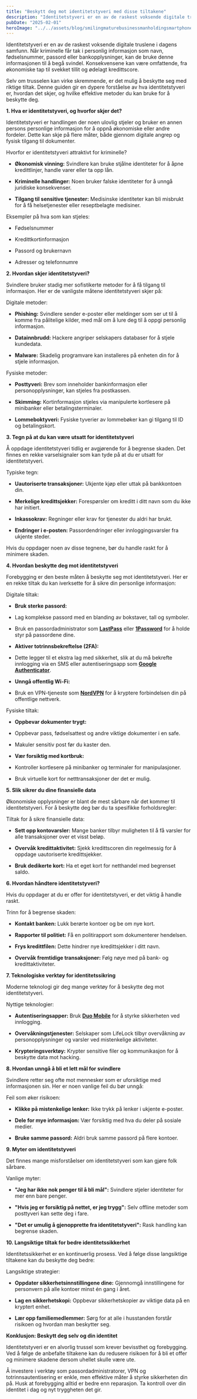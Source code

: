 ```yaml
---
title: "Beskytt deg mot identitetstyveri med disse tiltakene"
description: "Identitetstyveri er en av de raskest voksende digitale truslene i dagens samfunn. Når kriminelle får tak i personlig informasjon som navn, fødselsnummer, passord eller bankopplysninger, kan de bruke denne informasjonen til å begå svindel. Konsekvensene kan være omfattende, fra økonomiske tap til svekket tillit og ødelagt kredittscore. Selv om trusselen kan virke skremmende, er det &#8230; Read more"
pubDate: "2025-02-01"
heroImage: "../../assets/blog/smilingmaturebusinessmanholdingsmartphonesittingin.jpg"
---
```


Identitetstyveri er en av de raskest voksende digitale truslene i dagens samfunn. Når kriminelle får tak i personlig informasjon som navn, fødselsnummer, passord eller bankopplysninger, kan de bruke denne informasjonen til å begå svindel. Konsekvensene kan være omfattende, fra økonomiske tap til svekket tillit og ødelagt kredittscore.

Selv om trusselen kan virke skremmende, er det mulig å beskytte seg med riktige tiltak. Denne guiden gir en dypere forståelse av hva identitetstyveri er, hvordan det skjer, og hvilke effektive metoder du kan bruke for å beskytte deg.

**1. Hva er identitetstyveri, og hvorfor skjer det?**

Identitetstyveri er handlingen der noen ulovlig stjeler og bruker en annen persons personlige informasjon for å oppnå økonomiske eller andre fordeler. Dette kan skje på flere måter, både gjennom digitale angrep og fysisk tilgang til dokumenter.

Hvorfor er identitetstyveri attraktivt for kriminelle?

- **Økonomisk vinning:** Svindlere kan bruke stjålne identiteter for å åpne kredittlinjer, handle varer eller ta opp lån.

- **Kriminelle handlinger:** Noen bruker falske identiteter for å unngå juridiske konsekvenser.

- **Tilgang til sensitive tjenester:** Medisinske identiteter kan bli misbrukt for å få helsetjenester eller reseptbelagte medisiner.

Eksempler på hva som kan stjeles:

- Fødselsnummer

- Kredittkortinformasjon

- Passord og brukernavn

- Adresser og telefonnumre

**2. Hvordan skjer identitetstyveri?**

Svindlere bruker stadig mer sofistikerte metoder for å få tilgang til informasjon. Her er de vanligste måtene identitetstyveri skjer på:

Digitale metoder:

- **Phishing:** Svindlere sender e-poster eller meldinger som ser ut til å komme fra pålitelige kilder, med mål om å lure deg til å oppgi personlig informasjon.

- **Datainnbrudd:** Hackere angriper selskapers databaser for å stjele kundedata.

- **Malware:** Skadelig programvare kan installeres på enheten din for å stjele informasjon.

Fysiske metoder:

- **Posttyveri:** Brev som inneholder bankinformasjon eller personopplysninger, kan stjeles fra postkassen.

- **Skimming:** Kortinformasjon stjeles via manipulerte kortlesere på minibanker eller betalingsterminaler.

- **Lommeboktyveri:** Fysiske tyverier av lommebøker kan gi tilgang til ID og betalingskort.

**3. Tegn på at du kan være utsatt for identitetstyveri**

Å oppdage identitetstyveri tidlig er avgjørende for å begrense skaden. Det finnes en rekke varselsignaler som kan tyde på at du er utsatt for identitetstyveri.

Typiske tegn:

- **Uautoriserte transaksjoner:** Ukjente kjøp eller uttak på bankkontoen din.

- **Merkelige kredittsjekker:** Forespørsler om kreditt i ditt navn som du ikke har initiert.

- **Inkassokrav:** Regninger eller krav for tjenester du aldri har brukt.

- **Endringer i e-posten:** Passordendringer eller innloggingsvarsler fra ukjente steder.

Hvis du oppdager noen av disse tegnene, bør du handle raskt for å minimere skaden.

**4. Hvordan beskytte deg mot identitetstyveri**

Forebygging er den beste måten å beskytte seg mot identitetstyveri. Her er en rekke tiltak du kan iverksette for å sikre din personlige informasjon:

Digitale tiltak:

- **Bruk sterke passord:**

- Lag komplekse passord med en blanding av bokstaver, tall og symboler.

- Bruk en passordadministrator som **[LastPass](https://www.lastpass.com)** eller **[1Password](https://1password.com)** for å holde styr på passordene dine.

- **Aktiver totrinnsbekreftelse (2FA):**

- Dette legger til et ekstra lag med sikkerhet, slik at du må bekrefte innlogging via en SMS eller autentiseringsapp som **[Google Authenticator](https://authenticator.google.com)**.

- **Unngå offentlig Wi-Fi:**

- Bruk en VPN-tjeneste som **[NordVPN](https://nordvpn.com)** for å kryptere forbindelsen din på offentlige nettverk.

Fysiske tiltak:

- **Oppbevar dokumenter trygt:**

- Oppbevar pass, fødselsattest og andre viktige dokumenter i en safe.

- Makuler sensitiv post før du kaster den.

- **Vær forsiktig med kortbruk:**

- Kontroller kortlesere på minibanker og terminaler for manipulasjoner.

- Bruk virtuelle kort for netttransaksjoner der det er mulig.

**5. Slik sikrer du dine finansielle data**

Økonomiske opplysninger er blant de mest sårbare når det kommer til identitetstyveri. For å beskytte deg bør du ta spesifikke forholdsregler:

Tiltak for å sikre finansielle data:

- **Sett opp kontovarsler:** Mange banker tilbyr muligheten til å få varsler for alle transaksjoner over et visst beløp.

- **Overvåk kredittaktivitet:** Sjekk kredittscoren din regelmessig for å oppdage uautoriserte kredittsjekker.

- **Bruk dedikerte kort:** Ha et eget kort for netthandel med begrenset saldo.

**6. Hvordan håndtere identitetstyveri?**

Hvis du oppdager at du er offer for identitetstyveri, er det viktig å handle raskt.

Trinn for å begrense skaden:

- **Kontakt banken:** Lukk berørte kontoer og be om nye kort.

- **Rapporter til politiet:** Få en politirapport som dokumenterer hendelsen.

- **Frys kredittfilen:** Dette hindrer nye kredittsjekker i ditt navn.

- **Overvåk fremtidige transaksjoner:** Følg nøye med på bank- og kredittaktiviteter.

**7. Teknologiske verktøy for identitetssikring**

Moderne teknologi gir deg mange verktøy for å beskytte deg mot identitetstyveri.

Nyttige teknologier:

- **Autentiseringsapper:** Bruk **[Duo Mobile](https://duo.com)** for å styrke sikkerheten ved innlogging.

- **Overvåkningstjenester:** Selskaper som LifeLock tilbyr overvåkning av personopplysninger og varsler ved mistenkelige aktiviteter.

- **Krypteringsverktøy:** Krypter sensitive filer og kommunikasjon for å beskytte data mot hacking.

**8. Hvordan unngå å bli et lett mål for svindlere**

Svindlere retter seg ofte mot mennesker som er uforsiktige med informasjonen sin. Her er noen vanlige feil du bør unngå:

Feil som øker risikoen:

- **Klikke på mistenkelige lenker:** Ikke trykk på lenker i ukjente e-poster.

- **Dele for mye informasjon:** Vær forsiktig med hva du deler på sosiale medier.

- **Bruke samme passord:** Aldri bruk samme passord på flere kontoer.

**9. Myter om identitetstyveri**

Det finnes mange misforståelser om identitetstyveri som kan gjøre folk sårbare.

Vanlige myter:

- **"Jeg har ikke nok penger til å bli mål":** Svindlere stjeler identiteter for mer enn bare penger.

- **"Hvis jeg er forsiktig på nettet, er jeg trygg":** Selv offline metoder som posttyveri kan sette deg i fare.

- **"Det er umulig å gjenopprette fra identitetstyveri":** Rask handling kan begrense skaden.

**10. Langsiktige tiltak for bedre identitetssikkerhet**

Identitetssikkerhet er en kontinuerlig prosess. Ved å følge disse langsiktige tiltakene kan du beskytte deg bedre:

Langsiktige strategier:

- **Oppdater sikkerhetsinnstillingene dine:** Gjennomgå innstillingene for personvern på alle kontoer minst én gang i året.

- **Lag en sikkerhetskopi:** Oppbevar sikkerhetskopier av viktige data på en kryptert enhet.

- **Lær opp familiemedlemmer:** Sørg for at alle i husstanden forstår risikoen og hvordan man beskytter seg.

**Konklusjon: Beskytt deg selv og din identitet**

Identitetstyveri er en alvorlig trussel som krever bevissthet og forebygging. Ved å følge de anbefalte tiltakene kan du redusere risikoen for å bli et offer og minimere skadene dersom uhellet skulle være ute.

Å investere i verktøy som passordadministratorer, VPN og totrinnsautentisering er enkle, men effektive måter å styrke sikkerheten din på. Husk at forebygging alltid er bedre enn reparasjon. Ta kontroll over din identitet i dag og nyt tryggheten det gir.